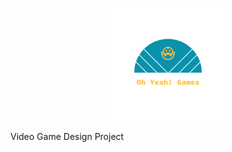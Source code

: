 <p align = "center"><img src="/Logo_files/logo_transparent.png" alt="drawing" width="180" height="180"/></p>
Video Game Design Project
